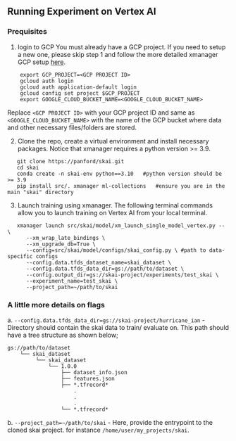 ## Running Experiment on Vertex AI

### Prequisites
1. login to GCP
You must already have a GCP project. If you need to setup a new one, please skip step 1 and follow the more detailed xmanager GCP setup [here](https://github.com/deepmind/xmanager/tree/main#create-a-gcp-project-optional).
```
    export GCP_PROJECT=<GCP PROJECT ID>
    gcloud auth login
    gcloud auth application-default login
    gcloud config set project $GCP_PROJECT
    export GOOGLE_CLOUD_BUCKET_NAME=<GOOGLE_CLOUD_BUCKET_NAME>
```
Replace `<GCP PROJECT ID>` with your GCP project ID and same as `<GOOGLE_CLOUD_BUCKET_NAME>` with the name of the GCP bucket where data and other necessary files/folders are stored.


2. Clone the repo, create a virtual environment and install necessary packages. 
Notice that xmanager requires a python version >= 3.9. 

```
   git clone https://panford/skai.git
   cd skai
   conda create -n skai-env python==3.10   #python version should be >= 3.9
   pip install src/. xmanager ml-collections   #ensure you are in the main "skai" directory
```

3. Launch training using xmanager.
The following terminal commands allow you to launch training on Vertex AI from your local terminal. 
  

```
   xmanager launch src/skai/model/xm_launch_single_model_vertex.py -- \
      --xm_wrap_late_bindings \
      --xm_upgrade_db=True \
      --config=src/skai/model/configs/skai_config.py \ #path to data-specific configs
      --config.data.tfds_dataset_name=skai_dataset \  
      --config.data.tfds_data_dir=gs://path/to/dataset \ 
      --config.output_dir=gs://skai-project/experiments/test_skai \
      --experiment_name=test_skai \
      --project_path=~/path/to/skai 
```
### A little more details on flags
 a. `--config.data.tfds_data_dir=gs://skai-project/hurricane_ian` - Directory should contain the skai data to train/ evaluate on. This path should have a tree structure as shown below;
```
gs://path/to/dataset 
    └── skai_dataset
         └── skai_dataset
             └── 1.0.0
                 ├── dataset_info.json
                 ├── features.json
                 ├── *.tfrecord*
                     .
                     .
                     .
                 └── *.tfrecord*
```

 b. `--project_path=~/path/to/skai` - Here, provide the entrypoint to the cloned skai project. for instance `/home/user/my_projects/skai`.
